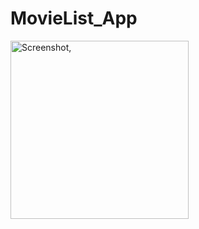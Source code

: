 # MovieList_App


<img width="285" alt="Screenshot," src="https://user-images.githubusercontent.com/95639970/210118240-7252ce4f-b35f-40da-8df3-1ea58ad40c15.png">
